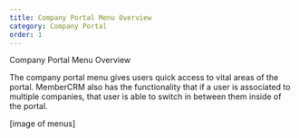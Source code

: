```yaml
---
title: Company Portal Menu Overview
category: Company Portal
order: 1
---
```


Company Portal Menu Overview

The company portal menu gives users quick access to vital areas of the portal. MemberCRM also has the functionality that if a user is associated to multiple companies, that user is able to switch in between them inside of the portal.

[image of menus]
